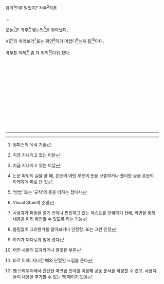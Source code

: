 람각[^1]인줄 알았지? 각주[^2]지롱<br><br>
...
<br><br>
오늘[^2]은 각주[^3] 넣는법[^4]을 알아냈다.<br><br>
VS[^5]의 미리보기[^6]로는 확인[^7]하기 어렵다[^8]는게 흠[^9]이다.<br><br>
아무튼 이제[^10] 좀 더 위키[^11]다워 졌다.<br><br><br>
<br><br><br>
<br><br><br>
<br><br><br>
<br><br><br>

---
[^1]: 원피스의 육식 기술

[^2]: 지금 지나가고 있는 이날

[^3]: 논문 따위의 글을 쓸 때, 본문의 어떤 부분의 뜻을 보충하거나 풀이한 글을 본문의 아래쪽에 따로 단 것

[^4]:  ‘방법’ 또는 ‘규칙’의 뜻을 더하는 접미사

[^5]: Visual Stuio의 준말

[^6]: 사용자가 파일을 열기 전이나 편집하고 있는 텍스트를 인쇄하기 전에, 화면을 통해 내용을 미리 확인할 수 있도록 하는 기능

[^7]: 틀림없이 그러한가를 알아보거나 인정함. 또는 그런 인정

[^8]: 하기가 까다로워 힘에 겹다

[^9]: 어떤 사물의 모자라거나 잘못된 부분

[^10]: 바로 이때. 지나간 때와 단절된 느낌을 준다

[^11]: 웹 브라우저에서 간단한 마크업 언어를 이용해 공동 문서를 작성할 수 있고, 사용자들이 내용을 추가할 수 있는 웹 페이지 모음


<script src="https://utteranc.es/client.js"
        repo="anjun206/anjun206.github.io"
        issue-term="pathname"
        label="💬 utterances"
        theme="github-light"
        crossorigin="anonymous"
        async>
</script>
